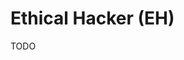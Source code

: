 # Ethical Hacker (EH)

<!--
https://app.pluralsight.com/paths/certificate/ethical-hacking-ceh-v11-prep

https://linkedin.com/learning/paths/become-an-ethical-hacker
https://www.linkedin.com/learning/ethical-hacking-social-engineering/defining-social-engineering-14036736
https://www.linkedin.com/learning/ethical-hacking-hacking-web-servers-and-web-applications/testing-to-make-sure-your-website-is-safe
https://www.linkedin.com/learning/ethical-hacking-footprinting-and-reconnaissance/scouting-the-target
https://www.linkedin.com/learning/ethical-hacking-scanning-networks/scan-the-lan
https://www.linkedin.com/learning/ethical-hacking-system-hacking/welcome
https://www.linkedin.com/learning/ethical-hacking-sniffers/visualizing-network-traffic
https://www.linkedin.com/learning/ethical-hacking-session-hijacking/understanding-session-hijacking-2
-->

TODO

